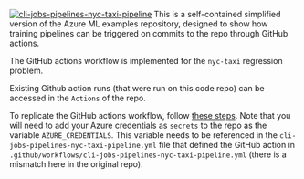 [![cli-jobs-pipelines-nyc-taxi-pipeline](https://github.com/pgurazada/azureml-examples/actions/workflows/cli-jobs-pipelines-nyc-taxi-pipeline.yml/badge.svg?branch=main)](https://github.com/pgurazada/azureml-examples/actions/workflows/cli-jobs-pipelines-nyc-taxi-pipeline.yml)
This is a self-contained simplified version of the Azure ML examples repository, designed to show how training pipelines can be triggered on commits to the repo through GitHub actions.

The GitHub actions workflow is implemented for the `nyc-taxi` regression problem. 

Existing Github action runs (that were run on this code repo) can be accessed in the `Actions` of the repo. 

To replicate the GitHub actions workflow, follow [these steps](https://learn.microsoft.com/en-us/azure/machine-learning/how-to-github-actions-machine-learning?view=azureml-api-2&tabs=userlevel). Note that you will need to add your Azure credentials as `secrets` to the repo as the variable `AZURE_CREDENTIALS`. This variable needs to be referenced in the `cli-jobs-pipelines-nyc-taxi-pipeline.yml` file that defined the GitHub action in `.github/workflows/cli-jobs-pipelines-nyc-taxi-pipeline.yml` (there is a mismatch here in the original repo).